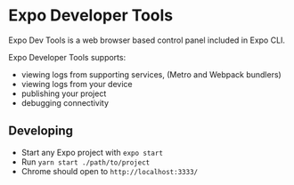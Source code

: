 # Expo Developer Tools

Expo Dev Tools is a web browser based control panel included in Expo CLI.

Expo Developer Tools supports:

- viewing logs from supporting services, (Metro and Webpack bundlers)
- viewing logs from your device
- publishing your project
- debugging connectivity

## Developing

- Start any Expo project with `expo start`
- Run `yarn start ./path/to/project`
- Chrome should open to `http://localhost:3333/`
